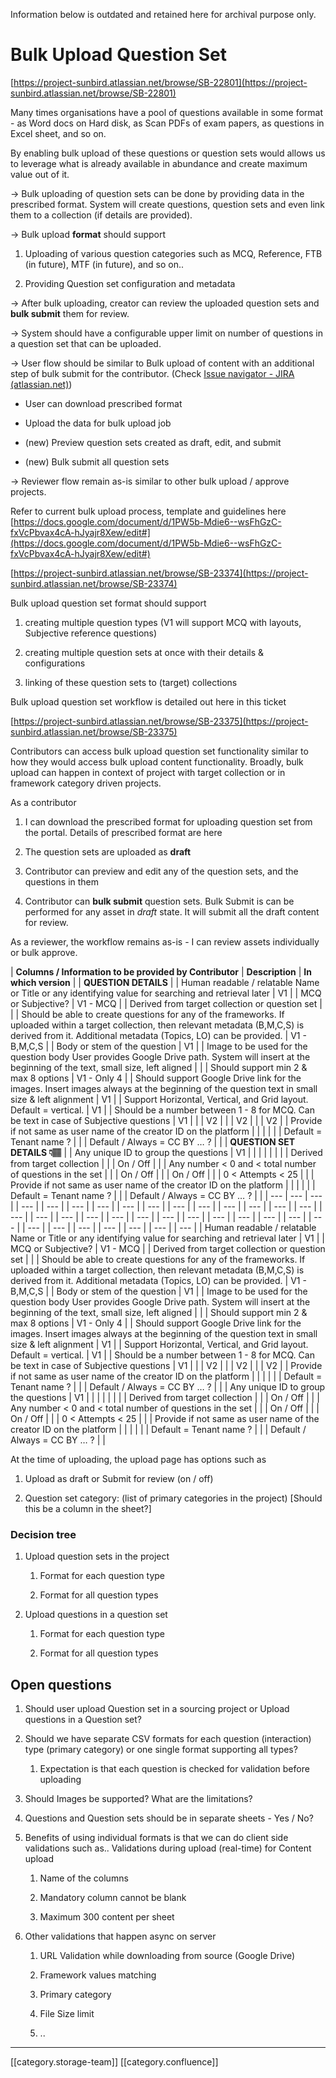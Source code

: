 Information below is outdated and retained here for archival purpose only.


# Bulk Upload Question Set
[https://project-sunbird.atlassian.net/browse/SB-22801](https://project-sunbird.atlassian.net/browse/SB-22801)

Many times organisations have a pool of questions available in some format - as Word docs on Hard disk, as Scan PDFs of exam papers, as questions in Excel sheet, and so on.

By enabling bulk upload of these questions or question sets would allows us to leverage what is already available in abundance and create maximum value out of it.

→ Bulk uploading of question sets can be done by providing data in the prescribed format. System will create questions, question sets and even link them to a collection (if details are provided).

→ Bulk upload  **format**  should support


1. Uploading of various question categories such as MCQ, Reference, FTB (in future), MTF (in future), and so on..


1. Providing Question set configuration and metadata



→ After bulk uploading, creator can review the uploaded question sets and  **bulk submit**  them for review.

→ System should have a configurable upper limit on number of questions in a question set that can be uploaded.

→ User flow should be similar to Bulk upload of content with an additional step of bulk submit for the contributor. (Check [Issue navigator - JIRA (atlassian.net)](https://project-sunbird.atlassian.net/issues/?jql=text%20~%20bulk%20AND%20project%20in%20(10016)%20AND%20issuetype%20in%20(story%2C%20epic%2C%20enhancement)%20ORDER%20BY%20issuetype%20DESC%2C%20status%20asc))


* User can download prescribed format


* Upload the data for bulk upload job


* (new) Preview question sets created as draft, edit, and submit


* (new) Bulk submit all question sets



→ Reviewer flow remain as-is similar to other bulk upload / approve projects.



Refer to current bulk upload process, template and guidelines here [https://docs.google.com/document/d/1PW5b-Mdie6--wsFhGzC-fxVcPbvax4cA-hJyajr8Xew/edit#](https://docs.google.com/document/d/1PW5b-Mdie6--wsFhGzC-fxVcPbvax4cA-hJyajr8Xew/edit#)



[https://project-sunbird.atlassian.net/browse/SB-23374](https://project-sunbird.atlassian.net/browse/SB-23374)

Bulk upload question set format should support 


1. creating multiple question types (V1 will support MCQ with layouts, Subjective reference questions)


1. creating multiple question sets at once with their details & configurations


1. linking of these question sets to (target) collections



Bulk upload question set workflow is detailed out here in this ticket



[https://project-sunbird.atlassian.net/browse/SB-23375](https://project-sunbird.atlassian.net/browse/SB-23375)

Contributors can access bulk upload question set functionality similar to how they would access bulk upload content functionality. Broadly, bulk upload can happen in context of project with target collection or in framework category driven projects.

As a contributor


1. I can download the prescribed format for uploading question set from the portal. Details of prescribed format are here


1. The question sets are uploaded as  **draft** 


1. Contributor can preview and edit any of the question sets, and the questions in them


1. Contributor can  **bulk submit**  question sets. Bulk Submit is can be performed for any asset in  _draft_  state. It will submit all the draft content for review.



As a reviewer, the workflow remains as-is - I can review assets individually or bulk approve.





|  **Columns / Information to be provided by Contributor**  |  **Description**  |  **In which version**  | 
|  **QUESTION DETAILS**  | 
| Human readable / relatable Name or Title or any identifying value for searching and retrieval later | V1 | 
| MCQ or Subjective? | V1 - MCQ  | 
| Derived from target collection or question set |  | 
| Should be able to create questions for any of the frameworks. If uploaded within a target collection, then relevant metadata (B,M,C,S) is derived from it. Additional metadata (Topics, LO) can be provided. | V1 - B,M,C,S | 
| Body or stem of the question | V1 | 
| Image to be used for the question body User provides Google Drive path. System will insert at the beginning of the text, small size, left aligned |  | 
| Should support min 2 & max 8 options | V1 - Only 4 | 
| Should support Google Drive link for the images. Insert images always at the beginning of the question text in small size & left alignment | V1 | 
| Support Horizontal, Vertical, and Grid layout. Default = vertical. | V1 | 
| Should be a number between 1 - 8 for MCQ. Can be text in case of Subjective questions | V1 | 
|  | V2 | 
|  | V2 | 
|  | V2 | 
| Provide if not same as user name of the creator ID on the platform |  | 
|  |  | 
| Default = Tenant name ? |  | 
| Default / Always = CC BY … ? |  | 
|  **QUESTION SET DETAILS 👇🏽**  | 
| Any unique ID to group the questions | V1 | 
|  |  | 
|  |  | 
| Derived from target collection |  | 
| On / Off |  | 
| Any number < 0 and < total number of questions in the set |  | 
| On / Off |  | 
| On / Off |  | 
| 0 < Attempts < 25 |  | 
| Provide if not same as user name of the creator ID on the platform |  | 
|  |  | 
| Default = Tenant name ? |  | 
| Default / Always = CC BY … ? |  | 
|  --- |  --- |  --- | 
|  --- | 
|  --- | 
|  --- | 
|  --- | 
|  --- | 
|  --- | 
|  --- | 
|  --- | 
|  --- | 
|  --- | 
|  --- | 
|  --- | 
|  --- | 
|  --- | 
|  --- | 
|  --- | 
|  --- | 
|  --- | 
|  --- | 
|  --- | 
|  --- | 
|  --- | 
|  --- | 
|  --- | 
|  --- | 
|  --- | 
|  --- | 
|  --- | 
|  --- | 
|  --- | 
|  --- | 
|  --- | 
| Human readable / relatable Name or Title or any identifying value for searching and retrieval later | V1 | 
| MCQ or Subjective? | V1 - MCQ  | 
| Derived from target collection or question set |  | 
| Should be able to create questions for any of the frameworks. If uploaded within a target collection, then relevant metadata (B,M,C,S) is derived from it. Additional metadata (Topics, LO) can be provided. | V1 - B,M,C,S | 
| Body or stem of the question | V1 | 
| Image to be used for the question body User provides Google Drive path. System will insert at the beginning of the text, small size, left aligned |  | 
| Should support min 2 & max 8 options | V1 - Only 4 | 
| Should support Google Drive link for the images. Insert images always at the beginning of the question text in small size & left alignment | V1 | 
| Support Horizontal, Vertical, and Grid layout. Default = vertical. | V1 | 
| Should be a number between 1 - 8 for MCQ. Can be text in case of Subjective questions | V1 | 
|  | V2 | 
|  | V2 | 
|  | V2 | 
| Provide if not same as user name of the creator ID on the platform |  | 
|  |  | 
| Default = Tenant name ? |  | 
| Default / Always = CC BY … ? |  | 
| Any unique ID to group the questions | V1 | 
|  |  | 
|  |  | 
| Derived from target collection |  | 
| On / Off |  | 
| Any number < 0 and < total number of questions in the set |  | 
| On / Off |  | 
| On / Off |  | 
| 0 < Attempts < 25 |  | 
| Provide if not same as user name of the creator ID on the platform |  | 
|  |  | 
| Default = Tenant name ? |  | 
| Default / Always = CC BY … ? |  | 

At the time of uploading, the upload page has options such as


1. Upload as draft or Submit for review (on / off)


1. Question set category: (list of primary categories in the project) \[Should this be a column in the sheet?]






### Decision tree

1. Upload question sets in the project 


    1. Format for each question type


    1. Format for all question types



    
1. Upload questions in a question set


    1. Format for each question type


    1. Format for all question types



    


## Open questions

1. Should user upload Question set in a sourcing project or Upload questions in a Question set?


1. Should we have separate CSV formats for each question (interaction) type (primary category) or one single format supporting all types?


    1. Expectation is that each question is checked for validation before uploading



    
1. Should Images be supported? What are the limitations?


1. Questions and Question sets should be in separate sheets - Yes / No?


1. Benefits of using individual formats is that we can do client side validations such as.. Validations during upload (real-time) for Content upload


    1. Name of the columns


    1. Mandatory column cannot be blank


    1. Maximum 300 content per sheet



    
1. Other validations that happen async on server


    1. URL Validation while downloading from source (Google Drive)


    1. Framework values matching


    1. Primary category


    1. File Size limit


    1. ..



    



*****

[[category.storage-team]] 
[[category.confluence]] 
